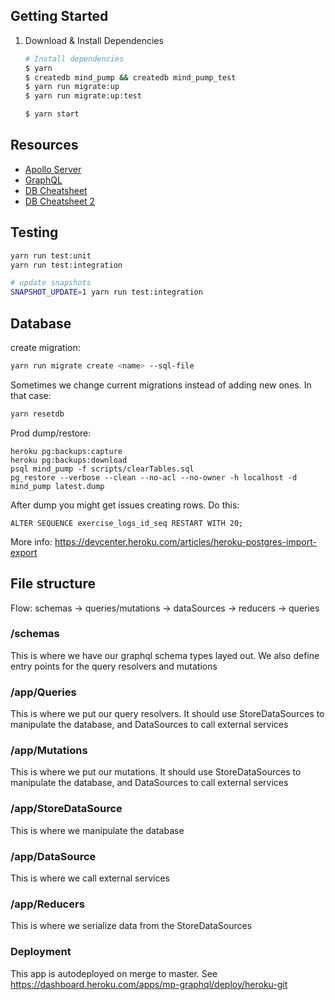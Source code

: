 ## Getting Started

1. Download & Install Dependencies

   ```sh
   # Install dependencies
   $ yarn
   $ createdb mind_pump && createdb mind_pump_test
   $ yarn run migrate:up
   $ yarn run migrate:up:test
   ```

   ```sh
   $ yarn start
   ```

## Resources

- [Apollo Server](https://www.apollographql.com/)
- [GraphQL](https://graphql.org/)
- [DB Cheatsheet](https://gist.github.com/apolloclark/ea5466d5929e63043dcf)
- [DB Cheatsheet 2](https://gist.github.com/Kartones/dd3ff5ec5ea238d4c546)

## Testing

```sh
yarn run test:unit
yarn run test:integration

# update snapshots
SNAPSHOT_UPDATE=1 yarn run test:integration
```

## Database

create migration:

```sh
yarn run migrate create <name> --sql-file
```

Sometimes we change current migrations instead of adding new ones. In that case:

```sh
yarn resetdb
```

Prod dump/restore:

```
heroku pg:backups:capture
heroku pg:backups:download
psql mind_pump -f scripts/clearTables.sql
pg_restore --verbose --clean --no-acl --no-owner -h localhost -d mind_pump latest.dump
```

After dump you might get issues creating rows. Do this:

```
ALTER SEQUENCE exercise_logs_id_seq RESTART WITH 20;
```

More info: https://devcenter.heroku.com/articles/heroku-postgres-import-export

## File structure

Flow:
schemas -> queries/mutations -> dataSources -> reducers -> queries

### /schemas

This is where we have our graphql schema types layed out.
We also define entry points for the query resolvers and mutations

### /app/<name>Queries

This is where we put our query resolvers. It should use StoreDataSources to manipulate the database, and DataSources to call external services

### /app/<name>Mutations

This is where we put our mutations. It should use StoreDataSources to manipulate the database, and DataSources to call external services

### /app/<name>StoreDataSource

This is where we manipulate the database

### /app/<name>DataSource

This is where we call external services

### /app/<name>Reducers

This is where we serialize data from the StoreDataSources

### Deployment

This app is autodeployed on merge to master.
See https://dashboard.heroku.com/apps/mp-graphql/deploy/heroku-git
